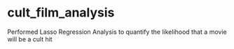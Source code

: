 # cult_film_analysis
Performed Lasso Regression Analysis to quantify the likelihood that a movie will be a cult hit
